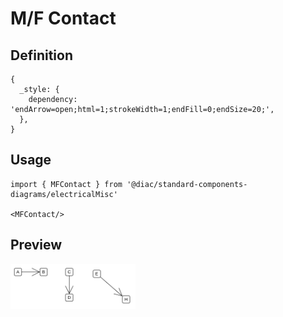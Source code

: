 # M/F Contact

## Definition

```
{
  _style: { 
    dependency: 'endArrow=open;html=1;strokeWidth=1;endFill=0;endSize=20;',
  },
}
```

## Usage

```
import { MFContact } from '@diac/standard-components-diagrams/electricalMisc'

<MFContact/>
```

## Preview

<img src="./m-f-contact.png" width="200"/>
